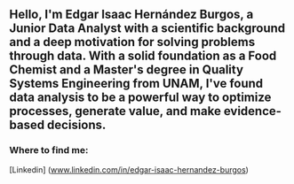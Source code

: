 ## Hello, I'm Edgar Isaac Hernández Burgos, a Junior Data Analyst with a scientific background and a deep motivation for solving problems through data. With a solid foundation as a Food Chemist and a Master's degree in Quality Systems Engineering from UNAM, I've found data analysis to be a powerful way to optimize processes, generate value, and make evidence-based decisions.
### Where to find me:
[Linkedin] (www.linkedin.com/in/edgar-isaac-hernandez-burgos)
